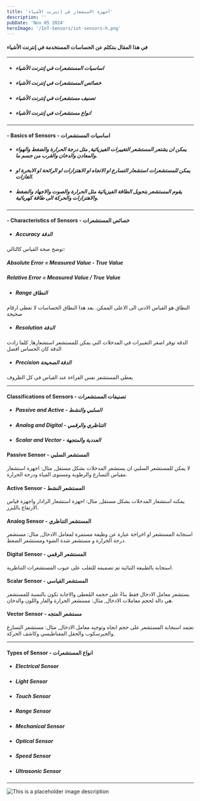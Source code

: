 ```yaml
---
title: 'أجهزة الاستشعار في إنترنت الأشياء'
description: ''
pubDate: 'Nov 05 2024'
heroImage: '/IoT-Sensors/iot-sensors-h.png'
---
```


#### في هذا المقال بنتكلم عن الحساسات المستخدمة في إنترنت الأشياء

---

- ##### اساسيات المستشعرات في إنترنت الأشياء

- ##### خصائص المستشعرات في إنترنت الأشياء

- ##### تصنيف مستشعرات  في إنترنت الأشياء
    
- ##### انواع مستشعرات في إنترنت الأشياء 
---


#### - Basics of Sensors - اساسيات المستشعرات 
- ##### يمكن ان يشتعر المستشعر التغييرات الفيزيائية, مثل درجة الحرارة والضغط والهواء والمعادن والدخان والقرب من جسم ما.

- ##### يمكن للمستشعرات استشعار التسارع او الاتجاه او الاهتزازات او الرائحة او الابخرة او الغازات.

- ##### يقوم المستشعر بتحويل الطاقة الفيزيائية مثل الحرارة والصوت والاجهاد والضغط والاهتزازات والحركة الى طاقة كهربائية.

---

#### - Characteristics of Sensors - خصائص المستشعرات
- ##### Accuracy الدقة
توضح صحة القياس كالتالي:
##### Absolute Error = Measured Value - True Value 
##### Relative Error = Measured Value / True Value

- ##### Range النطاق 
النطاق هو القياس الادنى الى الاعلى الممكن. بعد هذا النطاق الحساسات لا تعطي ارقام صحيحة

- ##### Resolution الدقة
الدقة توفر اصغر التغييرات في المدخلات التي يمكن للمستشعر استشعارها, كلما زادت الدقة كان الحساس افضل 

- ##### Precision الدقة الصحيحة
يعطي المستشعر نفس القراءة عند القياس في كل الظروف

---

#### Classifications of Sensors - تصنيفات المستشعرات
- ##### Passive and Active - السلبي والنشط 
- ##### Analog and Digital - التناظري والرقمي
- ##### Scalar and Vector - العددية والمتجهة


#### Passive Sensor - المستشعر السلبي 
لا يمكن للمستشعر السلبي ان يستشعر المدخلات بشكل مستقل, مثال: اجهزة استشعار مقياس التسارع والرطوبة ومستوى المياة ودرجة الحرارة.
#### Active Sensor - المستشعر النشط 
يمكنه استشعار المدخلات بشكل مستقل, مثال: اجهزة استشعار الرادار واجهزة قياس الارتفاع بالليزر.
#### Analog Sensor - المستشعر التناظري 
استجابة المستشعر او اخراجة عبارة عن وظيفة مستمرة لمعامل الادخال, مثال: مستشعر درجة الحرارة و مستشعر شدة الضوء ومستشعر الضغط.
#### Digital Sensor - المستشعر الرقمي 
استجابة بالطبيعة الثنائية تم تصميمه للتغلب على عيوب المستشعرات التناظرية.
#### Scalar Sensor - المستشعر القياسي
يستشعر معامل الادخال فقط بناءً على حجمه المُعطى والاجابة تكون بالنسبة للمستشعر هي دالة لحجم معاملات الادخال, مثال: مستشعر الحرارة والغار واللون والدخان.
#### Vector Sensor - مستشعر المتجه 
تعتمد استجابة المستشعر على حجم اتجاه وتوجيه معامل الادخال, مثال: مستشعر التسارع والجيرسكوب والحقل المغناطيسي وكاشف الحركة.

---
#### Types of Sensor - انواع المستشعرات
- ##### Electrical Sensor
- ##### Light Sensor
- ##### Touch Sensor
- ##### Range Sensor
- ##### Mechanical Sensor
- ##### Optical Sensor
- ##### Speed Sensor
- ##### Ultrasonic Sensor 

---

![This is a placeholder image description](/IoT-Sensors/iot-senosrs-end.jpeg)